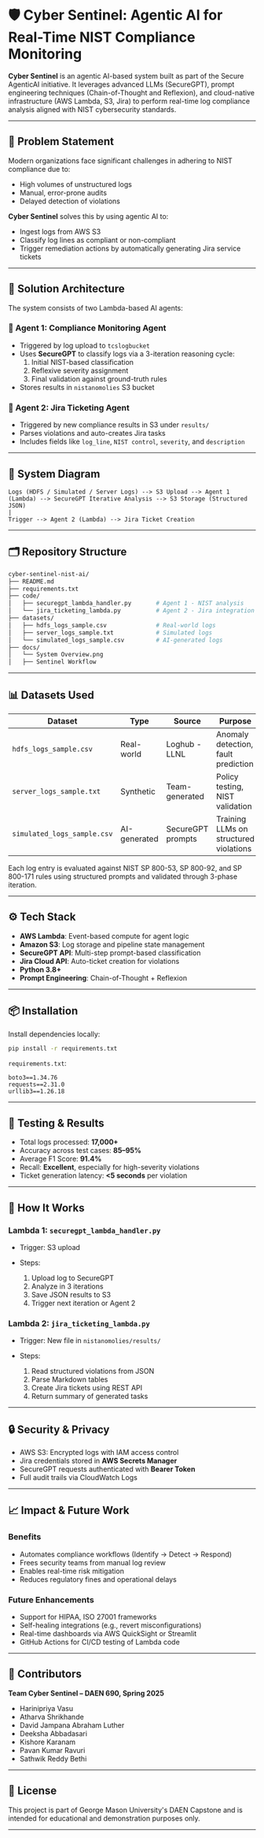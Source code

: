 # 🛡️ Cyber Sentinel: Agentic AI for Real-Time NIST Compliance Monitoring

**Cyber Sentinel** is an agentic AI-based system built as part of the Secure AgenticAI initiative. It leverages advanced LLMs (SecureGPT), prompt engineering techniques (Chain-of-Thought and Reflexion), and cloud-native infrastructure (AWS Lambda, S3, Jira) to perform real-time log compliance analysis aligned with NIST cybersecurity standards.

---

## 🚀 Problem Statement

Modern organizations face significant challenges in adhering to NIST compliance due to:
- High volumes of unstructured logs
- Manual, error-prone audits
- Delayed detection of violations

**Cyber Sentinel** solves this by using agentic AI to:
- Ingest logs from AWS S3
- Classify log lines as compliant or non-compliant
- Trigger remediation actions by automatically generating Jira service tickets

---

## 🧠 Solution Architecture

The system consists of two Lambda-based AI agents:

### 🔹 Agent 1: Compliance Monitoring Agent
- Triggered by log upload to `tcslogbucket`
- Uses **SecureGPT** to classify logs via a 3-iteration reasoning cycle:
  1. Initial NIST-based classification
  2. Reflexive severity assignment
  3. Final validation against ground-truth rules
- Stores results in `nistanomolies` S3 bucket

### 🔹 Agent 2: Jira Ticketing Agent
- Triggered by new compliance results in S3 under `results/`
- Parses violations and auto-creates Jira tasks
- Includes fields like `log_line`, `NIST control`, `severity`, and `description`

---

## 🧱 System Diagram

```
Logs (HDFS / Simulated / Server Logs) --> S3 Upload --> Agent 1 (Lambda) --> SecureGPT Iterative Analysis --> S3 Storage (Structured JSON)
|
Trigger --> Agent 2 (Lambda) --> Jira Ticket Creation
```

---

## 🗂️ Repository Structure

```bash
cyber-sentinel-nist-ai/
├── README.md
├── requirements.txt
├── code/
│   ├── securegpt_lambda_handler.py       # Agent 1 - NIST analysis
│   └── jira_ticketing_lambda.py          # Agent 2 - Jira integration
├── datasets/
│   ├── hdfs_logs_sample.csv              # Real-world logs
│   ├── server_logs_sample.txt            # Simulated logs
│   └── simulated_logs_sample.csv         # AI-generated logs
├── docs/
│   └── System Overview.png
│   ├── Sentinel Workflow            
```

---

## 📊 Datasets Used

| Dataset                     | Type         | Source            | Purpose                                |
| --------------------------- | ------------ | ----------------- | -------------------------------------- |
| `hdfs_logs_sample.csv`      | Real-world   | Loghub - LLNL     | Anomaly detection, fault prediction    |
| `server_logs_sample.txt`    | Synthetic    | Team-generated    | Policy testing, NIST validation        |
| `simulated_logs_sample.csv` | AI-generated | SecureGPT prompts | Training LLMs on structured violations |

Each log entry is evaluated against NIST SP 800-53, SP 800-92, and SP 800-171 rules using structured prompts and validated through 3-phase iteration.

---

## ⚙️ Tech Stack

* **AWS Lambda**: Event-based compute for agent logic
* **Amazon S3**: Log storage and pipeline state management
* **SecureGPT API**: Multi-step prompt-based classification
* **Jira Cloud API**: Auto-ticket creation for violations
* **Python 3.8+**
* **Prompt Engineering**: Chain-of-Thought + Reflexion

---

## 📦 Installation

Install dependencies locally:

```bash
pip install -r requirements.txt
```

`requirements.txt`:

```
boto3==1.34.76
requests==2.31.0
urllib3==1.26.18
```

---

## 🧪 Testing & Results

* Total logs processed: **17,000+**
* Accuracy across test cases: **85–95%**
* Average F1 Score: **91.4%**
* Recall: **Excellent**, especially for high-severity violations
* Ticket generation latency: **<5 seconds** per violation

---

## 🧩 How It Works

### Lambda 1: `securegpt_lambda_handler.py`

* Trigger: S3 upload
* Steps:

  1. Upload log to SecureGPT
  2. Analyze in 3 iterations
  3. Save JSON results to S3
  4. Trigger next iteration or Agent 2

### Lambda 2: `jira_ticketing_lambda.py`

* Trigger: New file in `nistanomolies/results/`
* Steps:

  1. Read structured violations from JSON
  2. Parse Markdown tables
  3. Create Jira tickets using REST API
  4. Return summary of generated tasks

---

## 🔒 Security & Privacy

* AWS S3: Encrypted logs with IAM access control
* Jira credentials stored in **AWS Secrets Manager**
* SecureGPT requests authenticated with **Bearer Token**
* Full audit trails via CloudWatch Logs

---

## 📈 Impact & Future Work

### Benefits

* Automates compliance workflows (Identify → Detect → Respond)
* Frees security teams from manual log review
* Enables real-time risk mitigation
* Reduces regulatory fines and operational delays

### Future Enhancements

* Support for HIPAA, ISO 27001 frameworks
* Self-healing integrations (e.g., revert misconfigurations)
* Real-time dashboards via AWS QuickSight or Streamlit
* GitHub Actions for CI/CD testing of Lambda code

---

## 🙌 Contributors

**Team Cyber Sentinel – DAEN 690, Spring 2025**

* Harinipriya Vasu
* Atharva Shrikhande
* David Jampana Abraham Luther
* Deeksha Abbadasari
* Kishore Karanam
* Pavan Kumar Ravuri
* Sathwik Reddy Bethi

---

## 📜 License

This project is part of George Mason University's DAEN Capstone and is intended for educational and demonstration purposes only.

---
